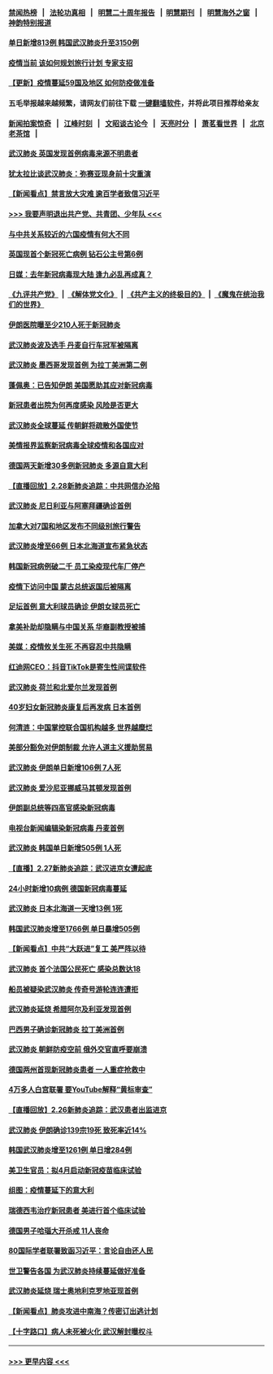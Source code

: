 #### [禁闻热榜](热点新闻.md?=0)  &nbsp;&nbsp;|&nbsp;&nbsp; [法轮功真相](https://github.com/gfw-breaker/truth/blob/master/README.md?=0) &nbsp;&nbsp;|&nbsp;&nbsp; [明慧二十周年报告](https://github.com/gfw-breaker/mh-reports/blob/master/README.md?=0) &nbsp;&nbsp;|&nbsp;&nbsp;[明慧期刊](https://github.com/gfw-breaker/mh-qikan) &nbsp;&nbsp;|&nbsp;&nbsp; [明慧海外之窗](https://github.com/gfw-breaker/mh-news/blob/master/README.md?=0) &nbsp;&nbsp;|&nbsp;&nbsp; [神韵特别报道](https://github.com/gfw-breaker/mh-news/blob/master/shenyun.md?=0)
#### [单日新增813例 韩国武汉肺炎升至3150例](../pages/nsc418/n11904722.md?t=02291731) 
#### [疫情当前 该如何规划旅行计划 专家支招](../pages/nsc418/n11903865.md?t=02291731) 
#### [【更新】疫情蔓延59国及地区 如何防疫做准备](../pages/nsc418/n11890652.md?t=02291731) 
#### 五毛举报越来越频繁，请网友们前往下载 [一键翻墙软件](https://github.com/gfw-breaker/ssr-accounts)，并将此项目推荐给亲友
#### [新闻拍案惊奇](https://github.com/gfw-breaker/banned-news/blob/master/pages/link4.md) &nbsp;&nbsp;|&nbsp;&nbsp; [江峰时刻](https://github.com/gfw-breaker/banned-news/blob/master/pages/link4.md) &nbsp;&nbsp;|&nbsp;&nbsp; [文昭谈古论今](https://github.com/gfw-breaker/banned-news/blob/master/pages/link4.md) &nbsp;&nbsp;|&nbsp;&nbsp; [天亮时分](https://github.com/gfw-breaker/banned-news/blob/master/pages/link4.md) &nbsp;&nbsp;|&nbsp;&nbsp; [萧茗看世界](https://github.com/gfw-breaker/banned-news/blob/master/pages/link4.md) &nbsp;&nbsp;|&nbsp;&nbsp; [北京老茶馆](https://github.com/gfw-breaker/banned-news/blob/master/pages/link4.md) &nbsp;&nbsp;|&nbsp;&nbsp; 
#### [武汉肺炎 英国发现首例病毒来源不明患者](../pages/nsc418/n11903663.md?t=02291731) 
#### [犹太拉比谈武汉肺炎：弥赛亚现身前十灾重演](../pages/nsc418/n11902923.md?t=02291731) 
#### [【新闻看点】禁言放大灾难 逾百学者致信习近平](../pages/nsc418/n11903581.md?t=02291731) 
#### [>>> 我要声明退出共产党、共青团、少年队 <<<](https://github.com/begood0513/goodnews/blob/master/quit/letter.md) 
#### [与中共关系较近的六国疫情有何大不同](../pages/nsc418/n11903440.md?t=02291731) 
#### [英国现首个新冠死亡病例 钻石公主号第6例](../pages/nsc418/n11903479.md?t=02291731) 
#### [日媒：去年新冠病毒现大陆 逢九必乱再成真？](../pages/nsc418/n11903445.md?t=02291731) 
#### [《九评共产党》](https://github.com/begood0513/9ping.md/blob/master/README.md) &nbsp;|&nbsp; [《解体党文化》](../../../../jtdwh.md/blob/master/README.md)  &nbsp;|&nbsp; [《共产主义的终极目的》](../../../../gczydzjmd.md/blob/master/README.md) &nbsp;|&nbsp; [《魔鬼在统治我们的世界》](../../../../mgztzwmdsj.md/blob/master/README.md) 
#### [伊朗医院曝至少210人死于新冠肺炎](../pages/nsc418/n11903491.md?t=02291731) 
#### [武汉肺炎波及选手 丹麦自行车冠军被隔离](../pages/nsc418/n11903321.md?t=02291731) 
#### [武汉肺炎 墨西哥发现首例 为拉丁美洲第二例](../pages/nsc418/n11903232.md?t=02291731) 
#### [蓬佩奥：已告知伊朗 美国愿助其应对新冠病毒](../pages/nsc418/n11903212.md?t=02291731) 
#### [新冠患者出院为何再度感染 风险是否更大](../pages/nsc418/n11903262.md?t=02291731) 
#### [武汉肺炎全球蔓延 传朝鲜将疏散外国使节](../pages/nsc418/n11903092.md?t=02291731) 
#### [美情报界监察新冠病毒全球疫情和各国应对](../pages/nsc418/n11903098.md?t=02291731) 
#### [德国两天新增30多例新冠肺炎 多源自意大利](../pages/nsc418/n11903111.md?t=02291731) 
#### [【直播回放】2.28新肺炎追踪：中共网信办沦陷](../pages/nsc418/n11902975.md?t=02291731) 
#### [武汉肺炎 尼日利亚与阿塞拜疆确诊首例](../pages/nsc418/n11902948.md?t=02291731) 
#### [加拿大对7国和地区发布不同级别旅行警告](../pages/nsc418/n11902930.md?t=02291731) 
#### [武汉肺炎增至66例 日本北海道宣布紧急状态](../pages/nsc418/n11902838.md?t=02291731) 
#### [韩国新冠病例破二千 员工染疫现代车厂停产](../pages/nsc418/n11902630.md?t=02291731) 
#### [疫情下访问中国 蒙古总统返国后被隔离](../pages/nsc418/n11902769.md?t=02291731) 
#### [足坛首例 意大利球员确诊 伊朗女球员死亡](../pages/nsc418/n11902639.md?t=02291731) 
#### [拿美补助却隐瞒与中国关系 华裔副教授被捕](../pages/nsc418/n11901687.md?t=02291731) 
#### [美媒：疫情攸关生死 不再容忍中共隐瞒](../pages/nsc418/n11901694.md?t=02291731) 
#### [红迪网CEO：抖音TikTok是寄生性间谍软件](../pages/nsc418/n11901675.md?t=02291731) 
#### [武汉肺炎 荷兰和北爱尔兰发现首例](../pages/nsc418/n11901256.md?t=02291731) 
#### [40岁妇女新冠肺炎康复后再发病 日本首例](../pages/nsc418/n11901341.md?t=02291731) 
#### [何清涟：中国掌控联合国机构越多 世界越糜烂](../pages/nsc418/n11901020.md?t=02291731) 
#### [美部分豁免对伊朗制裁 允许人道主义援助贸易](../pages/nsc418/n11900859.md?t=02291731) 
#### [武汉肺炎 伊朗单日新增106例 7人死](../pages/nsc418/n11900839.md?t=02291731) 
#### [武汉肺炎 爱沙尼亚挪威马其顿发现首例](../pages/nsc418/n11900878.md?t=02291731) 
#### [伊朗副总统等四高官感染新冠病毒](../pages/nsc418/n11900818.md?t=02291731) 
#### [电视台新闻编辑染新冠病毒 丹麦首例](../pages/nsc418/n11900794.md?t=02291731) 
#### [武汉肺炎 韩国单日新增505例 1人死](../pages/nsc418/n11900450.md?t=02291731) 
#### [【直播】2.27新肺炎追踪：武汉进京女遭起底](../pages/nsc418/n11900415.md?t=02291731) 
#### [24小时新增10病例 德国新冠病毒蔓延](../pages/nsc418/n11900522.md?t=02291731) 
#### [武汉肺炎 日本北海道一天增13例 1死](../pages/nsc418/n11900329.md?t=02291731) 
#### [韩国武汉肺炎增至1766例 单日暴增505例](../pages/nsc418/n11899748.md?t=02291731) 
#### [【新闻看点】中共“大跃进”复工 美严阵以待](../pages/nsc418/n11898221.md?t=02291731) 
#### [武汉肺炎 首个法国公民死亡 感染总数达18](../pages/nsc418/n11898430.md?t=02291731) 
#### [船员被疑染武汉肺炎 传奇号游轮连连遭拒](../pages/nsc418/n11898226.md?t=02291731) 
#### [武汉肺炎延烧 希腊阿尔及利亚发现首例](../pages/nsc418/n11898021.md?t=02291731) 
#### [巴西男子确诊新冠肺炎 拉丁美洲首例](../pages/nsc418/n11898020.md?t=02291731) 
#### [武汉肺炎 朝鲜防疫空前 俄外交官直呼要崩溃](../pages/nsc418/n11897857.md?t=02291731) 
#### [德国两州首现新冠肺炎患者 一人重症抢救中](../pages/nsc418/n11897548.md?t=02291731) 
#### [4万多人白宫联署 要YouTube解释“黄标审查”](../pages/nsc418/n11897803.md?t=02291731) 
#### [【直播回放】2.26新肺炎追踪：武汉患者出监进京](../pages/nsc418/n11897551.md?t=02291731) 
#### [武汉肺炎 伊朗确诊139宗19死 致死率近14%](../pages/nsc418/n11897547.md?t=02291731) 
#### [韩国武汉肺炎增至1261例 单日增284例](../pages/nsc418/n11897376.md?t=02291731) 
#### [美卫生官员：拟4月启动新冠疫苗临床试验](../pages/nsc418/n11896357.md?t=02291731) 
#### [组图：疫情蔓延下的意大利](../pages/nsc418/n11894159.md?t=02291731) 
#### [瑞德西韦治疗新冠患者 美进行首个临床试验](../pages/nsc418/n11895845.md?t=02291731) 
#### [德国男子哈瑙大开杀戒 11人丧命](../pages/nsc418/n11895317.md?t=02291731) 
#### [80国际学者联署致函习近平：言论自由还人民](../pages/nsc418/n11895601.md?t=02291731) 
#### [世卫警告各国 为武汉肺炎持续蔓延做好准备](../pages/nsc418/n11895336.md?t=02291731) 
#### [武汉肺炎延烧 瑞士奥地利克罗地亚现首例](../pages/nsc418/n11895444.md?t=02291731) 
#### [【新闻看点】肺炎攻进中南海？传密订出逃计划](../pages/nsc418/n11895448.md?t=02291731) 
#### [【十字路口】病人未死被火化 武汉解封曝权斗](../pages/nsc418/n11893784.md?t=02291731) 

----
#### [ >>> 更早内容 <<< ](../indexes/nsc418-earlier.md)
